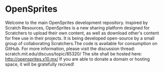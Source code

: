 # OpenSprites
Welcome to the main OpenSprites development repository. Inspired by Scratch Resources, OpenSprites is a new sharing platform designed for Scratchers to upload their own content, as well as download other's content for free use in their projects. It is being developed open-source by a small group of collaborating Scratchers.The code is available for consumption on GitHub. For more information, please visit the discussion thread: scratch.mit.edu/discuss/topic/85320/ The site shall be hosted here: http://opensprites.x10.mx/ If you are able to donate a domain or hosting space, it will be gratefully recived!
